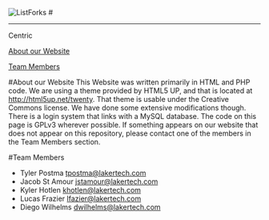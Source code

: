 ![ListForks](https://raw.githubusercontent.com/YamiND/LTI_Website/master/assets/LTI.png)
#<hr>Centric

[About our Website](#about-website)

[Team Members](#team-members)

#<a name="about-website"></a>About our Website
This Website was written primarily in HTML and PHP code. We are using a theme provided by HTML5 UP, and that is located at http://html5up.net/twenty. That theme is usable under the Creative Commons license.  We have done some extensive modifications though. There is a login system that links with a MySQL database. The code on this page is GPLv3 wherever possible. If something appears on our website that does not appear on this repository, please contact one of the members in the Team Members section.

#<a name="team-members"></a>Team Members
* Tyler Postma <tpostma@lakertech.com>
* Jacob St Amour <jstamour@lakertech.com>
* Kyler Hotlen <khotlen@lakertech.com>
* Lucas Frazier <lfazier@lakertech.com>
* Diego Wilhelms <dwilhelms@lakertech.com>
